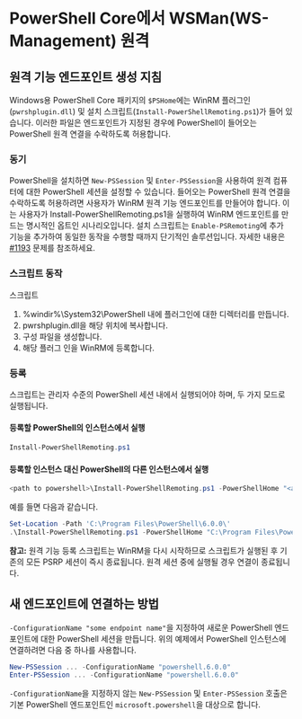 # <a name="ws-management-wsman-remoting-in-powershell-core"></a>PowerShell Core에서 WSMan(WS-Management) 원격 

## <a name="instructions-to-create-a-remoting-endpoint"></a>원격 기능 엔드포인트 생성 지침

Windows용 PowerShell Core 패키지의 `$PSHome`에는 WinRM 플러그인(`pwrshplugin.dll`) 및 설치 스크립트(`Install-PowerShellRemoting.ps1`)가 들어 있습니다.
이러한 파일은 엔드포인트가 지정된 경우에 PowerShell이 들어오는 PowerShell 원격 연결을 수락하도록 허용합니다.

### <a name="motivation"></a>동기

PowerShell을 설치하면 `New-PSSession` 및 `Enter-PSSession`을 사용하여 원격 컴퓨터에 대한 PowerShell 세션을 설정할 수 있습니다.
들어오는 PowerShell 원격 연결을 수락하도록 허용하려면 사용자가 WinRM 원격 기능 엔드포인트를 만들어야 합니다.
이는 사용자가 Install-PowerShellRemoting.ps1을 실행하여 WinRM 엔드포인트를 만드는 명시적인 옵트인 시나리오입니다.
설치 스크립트는 `Enable-PSRemoting`에 추가 기능을 추가하여 동일한 동작을 수행할 때까지 단기적인 솔루션입니다.
자세한 내용은 [#1193](https://github.com/PowerShell/PowerShell/issues/1193) 문제를 참조하세요.

### <a name="script-actions"></a>스크립트 동작

스크립트

1. %windir%\System32\PowerShell 내에 플러그인에 대한 디렉터리를 만듭니다.
1. pwrshplugin.dll을 해당 위치에 복사합니다.
1. 구성 파일을 생성합니다.
1. 해당 플러그 인을 WinRM에 등록합니다.

### <a name="registration"></a>등록

스크립트는 관리자 수준의 PowerShell 세션 내에서 실행되어야 하며, 두 가지 모드로 실행됩니다.

#### <a name="executed-by-the-instance-of-powershell-that-it-will-register"></a>등록할 PowerShell의 인스턴스에서 실행

``` powershell
Install-PowerShellRemoting.ps1
```

#### <a name="executed-by-another-instance-of-powershell-on-behalf-of-the-instance-that-it-will-register"></a>등록할 인스턴스 대신 PowerShell의 다른 인스턴스에서 실행

``` powershell
<path to powershell>\Install-PowerShellRemoting.ps1 -PowerShellHome "<absolute path to the instance's $PSHOME>"
```

예를 들면 다음과 같습니다.

``` powershell
Set-Location -Path 'C:\Program Files\PowerShell\6.0.0\'
.\Install-PowerShellRemoting.ps1 -PowerShellHome "C:\Program Files\PowerShell\6.0.0\"
```

**참고:** 원격 기능 등록 스크립트는 WinRM을 다시 시작하므로 스크립트가 실행된 후 기존의 모든 PSRP 세션이 즉시 종료됩니다. 원격 세션 중에 실행될 경우 연결이 종료됩니다.

## <a name="how-to-connect-to-the-new-endpoint"></a>새 엔드포인트에 연결하는 방법

`-ConfigurationName "some endpoint name"`을 지정하여 새로운 PowerShell 엔드포인트에 대한 PowerShell 세션을 만듭니다. 위의 예제에서 PowerShell 인스턴스에 연결하려면 다음 중 하나를 사용합니다.

``` powershell
New-PSSession ... -ConfigurationName "powershell.6.0.0"
Enter-PSSession ... -ConfigurationName "powershell.6.0.0"
```

`-ConfigurationName`을 지정하지 않는 `New-PSSession` 및 `Enter-PSSession` 호출은 기본 PowerShell 엔드포인트인 `microsoft.powershell`을 대상으로 합니다.
